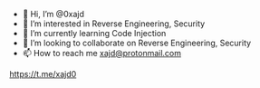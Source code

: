 - 👋 Hi, I’m @0xajd
- 👀 I’m interested in Reverse Engineering, Security
- 🌱 I’m currently learning Code Injection
- 💞️ I’m looking to collaborate on Reverse Engineering, Security
- 📫 How to reach me xajd@protonmail.com

https://t.me/xajd0

